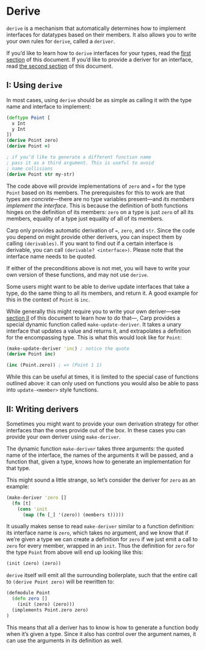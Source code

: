 # Derive

`derive` is a mechanism that automatically determines how to implement
interfaces for datatypes based on their members. It also allows you to write
your own rules for `derive`, called a `deriver`.

If you’d like to learn how to `derive` interfaces for your types, read the
[first section](#i-using-derive) of this document. If you’d like to provide a
deriver for an interface, read [the second section](#ii-writing-derivers) of
this document.

## I: Using `derive`

In most cases, using `derive` should be as simple as calling it with the type
name and interface to implement:

```clojure
(deftype Point [
  x Int
  y Int
])
(derive Point zero)
(derive Point =)

; if you’d like to generate a different function name
; pass it as a third argument. This is useful to avoid
; name collisions
(derive Point str my-str)
```

The code above will provide implementations of `zero` and `=` for the type
`Point` based on its members. The prerequisites for this to work
are that types are *concrete*—there are no type variables present—and *its
members implement the interface*. This is because the definition of both
functions hinges on the definition of its members: `zero` on a type is just
`zero` of all its members, equality of a type just equality of all of its
members.

Carp only provides automatic derivation of `=`, `zero`, and `str`. Since the
code you depend on might provide other derivers, you can inspect them by
calling `(derivables)`. If you want to find out if a certain interface is
derivable, you can call `(derivable? <interface>)`. Please note that the
interface name needs to be quoted.

If either of the preconditions above is not met, you will have to write your
own version of these functions, and may not use `derive`.

Some users might want to be able to derive update interfaces that take a type,
do the same thing to all its members, and return it. A good example for this
in the context of `Point` is `inc`.

While generally this might require you to write your own deriver—see [section
II](#ii-writing-derivers) of this document to learn how to do that—, Carp
provides a special dynamic function called `make-update-deriver`. It takes a
unary interface that updates a value and returns it, and extrapolates a
definition for the encompassing type. This is what this would look like for
`Point`:

```clojure
(make-update-deriver 'inc) ; notice the quote
(derive Point inc)

(inc (Point.zero)) ; => (Point 1 1)
```

While this can be useful at times, it is limited to the special case of
functions outlined above: it can only used on functions you would also be able
to pass into `update-<member>` style functions.

## II: Writing derivers

Sometimes you might want to provide your own derivation strategy for other
interfaces than the ones provide out of the box. In these cases you can provide
your own deriver using `make-deriver`.

The dynamic function `make-deriver` takes three arguments: the quoted name of
the interface, the names of the arguments it will be passed, and a function
that, given a type, knows how to generate an implementation for that type.

This might sound a little strange, so let’s consider the deriver for `zero` as
an example:

```clojure
(make-deriver 'zero []
  (fn [t]
    (cons 'init
      (map (fn [_] '(zero)) (members t)))))
```

It usually makes sense to read `make-deriver` similar to a function definition:
its interface name is `zero`, which takes no argument, and we know that if
we’re given a type we can create a definition for `zero` if we just emit a
call to `zero` for every member, wrapped in an `init`. Thus the definition for
`zero` for the type `Point` from above will end up looking like this:

```clojure
(init (zero) (zero))
```

`derive` itself will emit all the surrounding boilerplate, such that the entire
call to `(derive Point zero)` will be rewritten to:

```clojure
(defmodule Point
  (defn zero []
    (init (zero) (zero)))
  (implements Point.zero zero)
)
```

This means that all a deriver has to know is how to generate a function body
when it’s given a type. Since it also has control over the argument names, it
can use the arguments in its definition as well.
